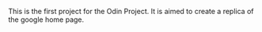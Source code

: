 This is the first project for the Odin Project. It is aimed to create a replica of the google home page. 